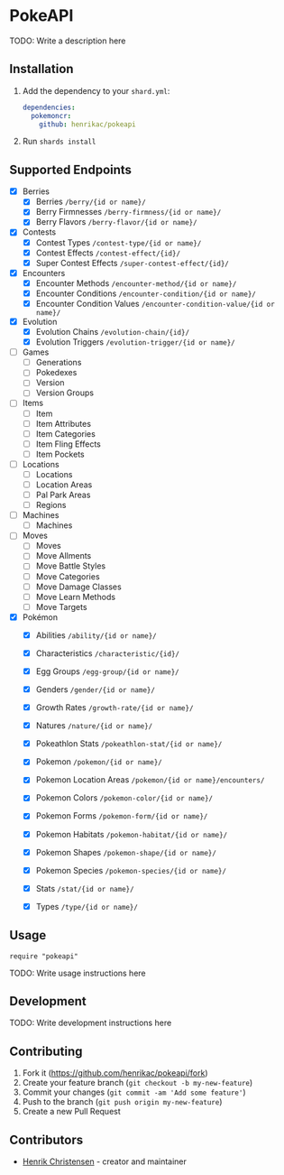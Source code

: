 # PokeAPI

TODO: Write a description here

## Installation

1. Add the dependency to your `shard.yml`:

   ```yaml
   dependencies:
     pokemoncr:
       github: henrikac/pokeapi
   ```

2. Run `shards install`

## Supported Endpoints

* [X] Berries
  * [X] Berries `/berry/{id or name}/`
  * [X] Berry Firmnesses `/berry-firmness/{id or name}/`
  * [X] Berry Flavors `/berry-flavor/{id or name}/`
* [X] Contests
  * [X] Contest Types `/contest-type/{id or name}/`
  * [X] Contest Effects `/contest-effect/{id}/`
  * [X] Super Contest Effects `/super-contest-effect/{id}/`
* [X] Encounters
  * [X] Encounter Methods `/encounter-method/{id or name}/`
  * [X] Encounter Conditions `/encounter-condition/{id or name}/`
  * [X] Encounter Condition Values `/encounter-condition-value/{id or name}/`
* [X] Evolution
  * [X] Evolution Chains `/evolution-chain/{id}/`
  * [X] Evolution Triggers `/evolution-trigger/{id or name}/`
* [ ] Games
  * [ ] Generations
  * [ ] Pokedexes
  * [ ] Version
  * [ ] Version Groups
* [ ] Items
  * [ ] Item
  * [ ] Item Attributes
  * [ ] Item Categories
  * [ ] Item Fling Effects
  * [ ] Item Pockets
* [ ] Locations
  * [ ] Locations
  * [ ] Location Areas
  * [ ] Pal Park Areas
  * [ ] Regions
* [ ] Machines
  * [ ] Machines
* [ ] Moves
  * [ ] Moves
  * [ ] Move Allments
  * [ ] Move Battle Styles
  * [ ] Move Categories
  * [ ] Move Damage Classes
  * [ ] Move Learn Methods
  * [ ] Move Targets
* [X] Pokémon
  * [X] Abilities `/ability/{id or name}/`
  * [X] Characteristics `/characteristic/{id}/`
  * [X] Egg Groups `/egg-group/{id or name}/`
  * [X] Genders `/gender/{id or name}/`
  * [X] Growth Rates `/growth-rate/{id or name}/`
  * [X] Natures `/nature/{id or name}/`
  * [X] Pokeathlon Stats `/pokeathlon-stat/{id or name}/`
  * [X] Pokemon `/pokemon/{id or name}/`
  * [X] Pokemon Location Areas `/pokemon/{id or name}/encounters/`
  * [X] Pokemon Colors `/pokemon-color/{id or name}/`
  * [X] Pokemon Forms `/pokemon-form/{id or name}/`
  * [X] Pokemon Habitats `/pokemon-habitat/{id or name}/`
  * [X] Pokemon Shapes `/pokemon-shape/{id or name}/`
  * [X] Pokemon Species `/pokemon-species/{id or name}/`
  * [X] Stats `/stat/{id or name}/`
  * [X] Types `/type/{id or name}/`


## Usage

```crystal
require "pokeapi"
```

TODO: Write usage instructions here

## Development

TODO: Write development instructions here

## Contributing

1. Fork it (<https://github.com/henrikac/pokeapi/fork>)
2. Create your feature branch (`git checkout -b my-new-feature`)
3. Commit your changes (`git commit -am 'Add some feature'`)
4. Push to the branch (`git push origin my-new-feature`)
5. Create a new Pull Request

## Contributors

- [Henrik Christensen](https://github.com/henrikac) - creator and maintainer
